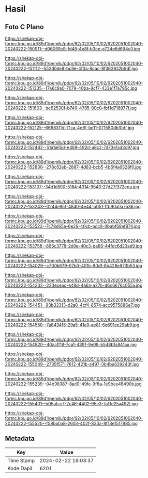 # Hasil

## Foto C Plano

https://sirekap-obj-formc.kpu.go.id/89d1/pemilu/pdpr/62/02/05/10/02/6202051002040-20240222-150911--d06069c8-fd48-4e8f-b3ce-e724e6d694c0.jpg

https://sirekap-obj-formc.kpu.go.id/89d1/pemilu/pdpr/62/02/05/10/02/6202051002040-20240222-151112--552d0de8-bc9e-4f3a-8cac-8f363932b9df.jpg

https://sirekap-obj-formc.kpu.go.id/89d1/pemilu/pdpr/62/02/05/10/02/6202051002040-20240222-151335--17a6c9a0-7079-40ba-8cf7-433e1f7a795c.jpg

https://sirekap-obj-formc.kpu.go.id/89d1/pemilu/pdpr/62/02/05/10/02/6202051002040-20240222-151603--bc62530f-b740-4785-90c0-fbf1d718977f.jpg

https://sirekap-obj-formc.kpu.go.id/89d1/pemilu/pdpr/62/02/05/10/02/6202051002040-20240222-152125--66683f1d-71ca-4e6f-be11-071580dbf0df.jpg

https://sirekap-obj-formc.kpu.go.id/89d1/pemilu/pdpr/62/02/05/10/02/6202051002040-20240222-152442--51a1a65d-e489-492d-a8c2-7d73e1ad3c97.jpg

https://sirekap-obj-formc.kpu.go.id/89d1/pemilu/pdpr/62/02/05/10/02/6202051002040-20240222-152830--278c62eb-2887-4d83-bcb5-4b6f4a6328f0.jpg

https://sirekap-obj-formc.kpu.go.id/89d1/pemilu/pdpr/62/02/05/10/02/6202051002040-20240222-153107--34d1d590-5184-4314-9540-27d27f372cda.jpg

https://sirekap-obj-formc.kpu.go.id/89d1/pemilu/pdpr/62/02/05/10/02/6202051002040-20240222-153243--0244e95f-4840-4e44-b051-ffb90a0a7536.jpg

https://sirekap-obj-formc.kpu.go.id/89d1/pemilu/pdpr/62/02/05/10/02/6202051002040-20240222-153523--7c78d65e-6e26-40cb-adc8-0babf69af874.jpg

https://sirekap-obj-formc.kpu.go.id/89d1/pemilu/pdpr/62/02/05/10/02/6202051002040-20240222-153758--865c3778-2d9e-40c3-ba86-44fdc6d23ad9.jpg

https://sirekap-obj-formc.kpu.go.id/89d1/pemilu/pdpr/62/02/05/10/02/6202051002040-20240222-154029--c700b679-07b0-401b-90df-8b428e673b53.jpg

https://sirekap-obj-formc.kpu.go.id/89d1/pemilu/pdpr/62/02/05/10/02/6202051002040-20240222-154232--223eceac-e48d-4a6a-a27b-d6c6676c055a.jpg

https://sirekap-obj-formc.kpu.go.id/89d1/pemilu/pdpr/62/02/05/10/02/6202051002040-20240222-154451--93b32313-d2a0-4cf4-8574-acc9575886e7.jpg

https://sirekap-obj-formc.kpu.go.id/89d1/pemilu/pdpr/62/02/05/10/02/6202051002040-20240222-154550--7a843415-29a5-41e0-ae81-6e691ee29ab9.jpg

https://sirekap-obj-formc.kpu.go.id/89d1/pemilu/pdpr/62/02/05/10/02/6202051002040-20240222-154820--40acff18-7ca1-4391-9e08-b548b1a841aa.jpg

https://sirekap-obj-formc.kpu.go.id/89d1/pemilu/pdpr/62/02/05/10/02/6202051002040-20240222-155049--2735f571-7612-421b-a497-0b4ba639243f.jpg

https://sirekap-obj-formc.kpu.go.id/89d1/pemilu/pdpr/62/02/05/10/02/6202051002040-20240222-155239--04d98387-8ad0-49fe-9f6a-1e9bee46490b.jpg

https://sirekap-obj-formc.kpu.go.id/89d1/pemilu/pdpr/62/02/05/10/02/6202051002040-20240222-155401--b05afcc7-2c46-4402-95c3-7a11e25a492f.jpg

https://sirekap-obj-formc.kpu.go.id/89d1/pemilu/pdpr/62/02/05/10/02/6202051002040-20240222-155520--f58ba0a8-2603-402f-833a-8f13ef517885.jpg


## Metadata

| Key        | Value               |
| ---------- | ------------------- |
| Time Stamp | 2024-02-22 16:03:37 |
| Kode Dapil | 6201                |




